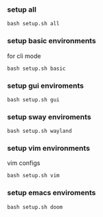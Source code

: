 ### setup all
```
bash setup.sh all
```

### setup basic environments

for cli mode

```
bash setup.sh basic
```

### setup gui enviroments

```
bash setup.sh gui
```

### setup sway enviroments

```
bash setup.sh wayland
```

### setup vim environments

vim configs
```
bash setup.sh vim
```

### setup emacs enviroments

```
bash setup.sh doom
```

